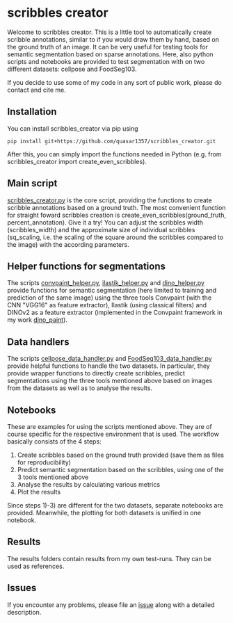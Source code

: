 # scribbles creator

Welcome to scribbles creator. This is a little tool to automatically create scribble annotations, similar to if you would draw them by hand, based on the ground truth of an image. It can be very useful for testing tools for semantic segmentation based on sparse annotations. Here, also python scripts and notebooks are provided to test segmentation with on two different datasets: cellpose and FoodSeg103.

If you decide to use some of my code in any sort of public work, please do contact and cite me.

## Installation
You can install scribbles_creator via pip using

    pip install git+https://github.com/quasar1357/scribbles_creator.git

After this, you can simply import the functions needed in Python (e.g. from scribbles_creator import create_even_scribbles).

## Main script
[scribbles_creator.py](scribbles_creator.py) is the core script, providing the functions to create scribble annotations based on a ground truth. The most convenient function for straight foward scribbles creation is create_even_scribbles(ground_truth, percent_annotation). Give it a try! You can adjust the scribbles width (scribbles_width) and the approximate size of individual scribbles (sq_scaling, i.e. the scaling of the square around the scribbles compared to the image) with the according parameters.

## Helper functions for segmentations
The scripts [convpaint_helper.py](convpaint_helper.py), [ilastik_helper.py](ilastik_helper.py) and [dino_helper.py](dino_helper.py) provide functions for semantic segmentation (here limited to training and prediction of the same image) using the three tools Convpaint (with the CNN "VGG16" as feature extractor), Ilastik (using classical filters) and DINOv2 as a feature extractor (implemented in the Convpaint framework in my work [dino_paint](https://github.com/quasar1357/dino_paint)).

## Data handlers
The scripts [cellpose_data_handler.py](cellpose_data_handler.py) and [FoodSeg103_data_handler.py](FoodSeg103_data_handler.py) provide helpful functions to handle the two datasets. In particular, they provide wrapper functions to directly create scribbles, predict segmentations using the three tools mentioned above based on images from the datasets as well as to analyse the results.

## Notebooks
These are examples for using the scripts mentioned above. They are of course specific for the respective environment that is used. The workflow basically consists of the 4 steps:

1) Create scribbles based on the ground truth provided (save them as files for reproducibility)
2) Predict semantic segmentation based on the scribbles, using one of the 3 tools mentioned above
3) Analyse the results by calculating various metrics
4) Plot the results

Since steps 1)-3) are different for the two datasets, separate notebooks are provided. Meanwhile, the plotting for both datasets is unified in one notebook.

## Results
The results folders contain results from my own test-runs. They can be used as references.

## Issues
If you encounter any problems, please file an [issue](https://github.com/quasar1357/scribbles_creator/issues) along with a detailed description.
